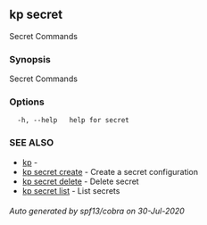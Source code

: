 ## kp secret

Secret Commands

### Synopsis

Secret Commands

### Options

```
  -h, --help   help for secret
```

### SEE ALSO

* [kp](kp.md)	 - 
* [kp secret create](kp_secret_create.md)	 - Create a secret configuration
* [kp secret delete](kp_secret_delete.md)	 - Delete secret
* [kp secret list](kp_secret_list.md)	 - List secrets

###### Auto generated by spf13/cobra on 30-Jul-2020
